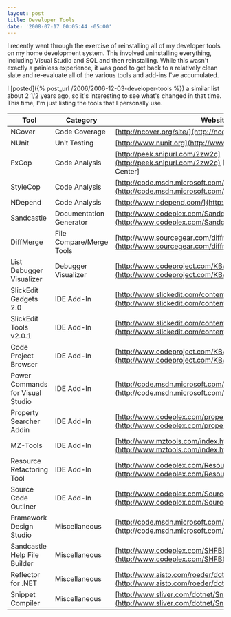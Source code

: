 ```yaml
---
layout: post
title: Developer Tools
date: '2008-07-17 00:05:44 -05:00'
---
```


I recently went through the exercise of reinstalling all of my developer tools on my home development system. This involved uninstalling everything, including Visual Studio and SQL and then reinstalling. While this wasn't exactly a painless experience, it was good to get back to a relatively clean slate and re-evaluate all of the various tools and add-ins I've accumulated.

I [posted]({% post_url /2006/2006-12-03-developer-tools %}) a similar list about 2 1/2 years ago, so it's interesting to see what's changed in that time. This time, I'm just listing the tools that I personally use.

|**Tool**|**Category**|**Website**|
| ------ | ----------| ---------|
|NCover|Code Coverage|[http://ncover.org/site/](http://ncover.org/site/)|
|NUnit|Unit Testing|[http://www.nunit.org](http://www.nunit.org)|
|FxCop|Code Analysis|[http://peek.snipurl.com/2zw2c](http://peek.snipurl.com/2zw2c) [Microsoft Download Center]|
|StyleCop|Code Analysis|[http://code.msdn.microsoft.com/sourceanalysis](http://code.msdn.microsoft.com/sourceanalysis)|
|NDepend|Code Analysis|[http://www.ndepend.com/](http://www.ndepend.com/)|
|Sandcastle|Documentation Generator|[http://www.codeplex.com/Sandcastle](http://www.codeplex.com/Sandcastle)|
|DiffMerge|File Compare/Merge Tools|[http://www.sourcegear.com/diffmerge/](http://www.sourcegear.com/diffmerge/)|
|List Debugger Visualizer|Debugger Visualizer|[http://www.codeproject.com/KB/macros/ListVisualizer.aspx](http://www.codeproject.com/KB/macros/ListVisualizer.aspx)|
|SlickEdit Gadgets 2.0|IDE Add-In|[http://www.slickedit.com/content/view/441](http://www.slickedit.com/content/view/441)|
|SlickEdit Tools v2.0.1|IDE Add-In|[http://www.slickedit.com/content/view/385/234/](http://www.slickedit.com/content/view/385/234/)|
|Code Project Browser|IDE Add-In|[http://www.codeproject.com/KB/macros/cpbrowser.aspx](http://www.codeproject.com/KB/macros/cpbrowser.aspx)|
|Power Commands for Visual Studio|IDE Add-In|[http://code.msdn.microsoft.com/PowerCommands](http://code.msdn.microsoft.com/PowerCommands)|
|Property Searcher Addin|IDE Add-In|[http://www.codeplex.com/propertysearcher](http://www.codeplex.com/propertysearcher)|
|MZ-Tools|IDE Add-In|[http://www.mztools.com/index.htm](http://www.mztools.com/index.htm)|
|Resource Refactoring Tool|IDE Add-In|[http://www.codeplex.com/ResourceRefactoring](http://www.codeplex.com/ResourceRefactoring)|
|Source Code Outliner|IDE Add-In|[http://www.codeplex.com/SourceCodeOutliner](http://www.codeplex.com/SourceCodeOutliner)|
|Framework Design Studio|Miscellaneous|[http://code.msdn.microsoft.com/fds](http://code.msdn.microsoft.com/fds)|
|Sandcastle Help File Builder|Miscellaneous|[http://www.codeplex.com/SHFB](http://www.codeplex.com/SHFB)|
|Reflector for .NET|Miscellaneous|[http://www.aisto.com/roeder/dotnet/](http://www.aisto.com/roeder/dotnet/)|
|Snippet Compiler|Miscellaneous|[http://www.sliver.com/dotnet/SnippetCompiler/](http://www.sliver.com/dotnet/SnippetCompiler/)|
